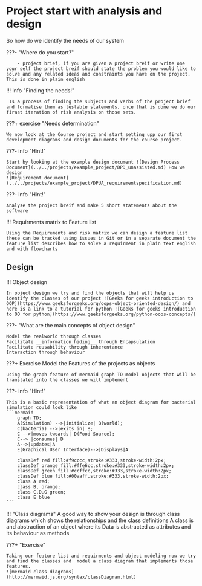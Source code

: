 # Project start with analysis and design
So how do we identify the needs of our system

???- "Where do you start?"
        
        - project brief, if you are given a project breif or write one your self the project breif should state the problem you would like to solve and any related ideas and constraints you have on the project. This is done in plain english

!!! info "Finding the needs!"

     Is a process of finding the subjects and verbs of the project brief and formalise them as testable statements, once that is done we do our firast iteration of risk analysis on those sets.

???+ exercise "Needs determination"
    
    We now look at the Course project and start setting upp our first development diagrams and design documents for the course project.

???- info "Hint!" 

    Start by looking at the example design document ![Design Process Document](../../projects/example_project/DPD_unassisted.md) How we design
    ![Requirement document](../../projects/example_project/DPUA_requirementspecification.md)

???- info "Hint!" 

    Analyse the project breif and make 5 short statements about the software
!!! Requirments matrix to Feature list

    Using the Requirements and risk matrix we can design a feature list these can be tracked using issues in Git or in a separate document the feature list describes how to solve a requirment in plain text english and with flowcharts


## Design

!!! Object design

    In object design we try and find the objects that will help us identify the classes of our project ![Geeks for geeks introduction to OOP](https://www.geeksforgeeks.org/oops-object-oriented-design/) and here is a link to a tutorial for python ![Geeks for geeks introduction to OO for python](https://www.geeksforgeeks.org/python-oops-concepts/)

???- "What are the main concepts of object design"

    Model the realworld through classes
    Facilitate __information hiding__ through Encapsulation
    Facilitate reusability through inherentance
    Interaction through behaviour

???+ Exercise Model the Features of the projects as objects
    
    using the graph feature of mermaid graph TD model objects that will be translated into the classes we will implement

???- info "Hint!"

    This is a basic representation of what an object diagram for bacterial simulation could look like
    ```mermaid
        graph TD;    
        A(Simulation) -->|initialize| B(world);
        C(bacteria) -->|exits in| B;
        C -->|moves twoards| D(Food Source);
        C--> |consumes| D
        A-->|updates|A
        E(Graphical User Interface)-->|Displays|A
    
        classDef red fill:#f9cccc,stroke:#333,stroke-width:2px;
        classDef orange fill:#ffe6cc,stroke:#333,stroke-width:2px;
        classDef green fill:#ccffcc,stroke:#333,stroke-width:2px;
        classDef blue fill:#00aaff,stroke:#333,stroke-width:2px;
        class A red;
        class B, orange;
        class C,D,G green;
        class E blue
    ```

!!! "Class diagrams"
    A good way to show your design is through class diagrams which shows the relationships and the class definitions 
    A class is and abstraction of an object where its Data is abstracted as attributes and its behaviour as methods

???+ "Exercise"

    Taking our feature list and requirments and object modeling now we try and find the classes and  model a class diagram that implements those features.
    ![mermaid class diagrams](http://mermaid.js.org/syntax/classDiagram.html)



     